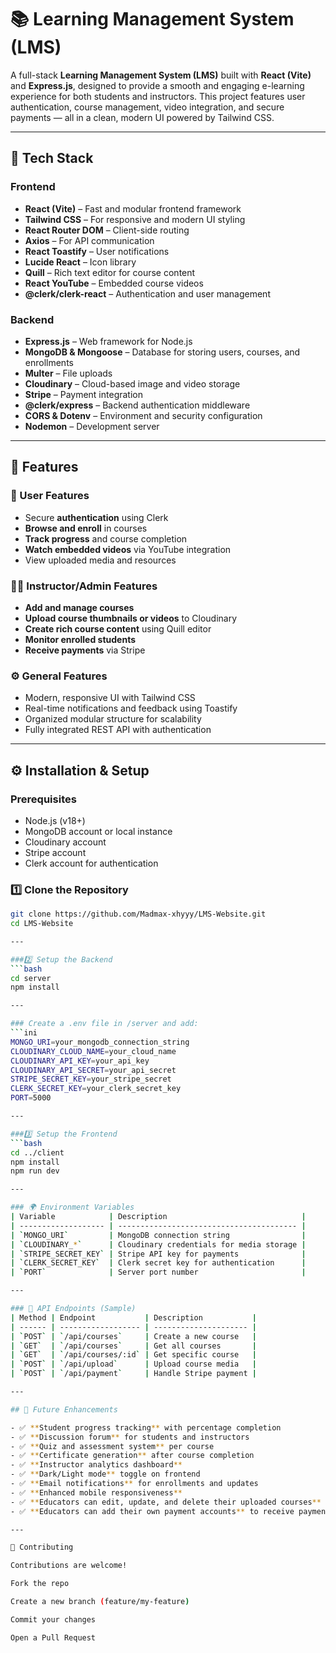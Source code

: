 # 📚 Learning Management System (LMS)

A full-stack **Learning Management System (LMS)** built with **React (Vite)** and **Express.js**, designed to provide a smooth and engaging e-learning experience for both students and instructors. This project features user authentication, course management, video integration, and secure payments — all in a clean, modern UI powered by Tailwind CSS.

---

## 🚀 Tech Stack

### Frontend
- **React (Vite)** – Fast and modular frontend framework
- **Tailwind CSS** – For responsive and modern UI styling
- **React Router DOM** – Client-side routing
- **Axios** – For API communication
- **React Toastify** – User notifications
- **Lucide React** – Icon library
- **Quill** – Rich text editor for course content
- **React YouTube** – Embedded course videos
- **@clerk/clerk-react** – Authentication and user management

### Backend
- **Express.js** – Web framework for Node.js
- **MongoDB & Mongoose** – Database for storing users, courses, and enrollments
- **Multer** – File uploads
- **Cloudinary** – Cloud-based image and video storage
- **Stripe** – Payment integration
- **@clerk/express** – Backend authentication middleware
- **CORS & Dotenv** – Environment and security configuration
- **Nodemon** – Development server

---

## 🧠 Features

### 👤 User Features
- Secure **authentication** using Clerk
- **Browse and enroll** in courses
- **Track progress** and course completion
- **Watch embedded videos** via YouTube integration
- View uploaded media and resources

### 🧑‍🏫 Instructor/Admin Features
- **Add and manage courses**
- **Upload course thumbnails or videos** to Cloudinary
- **Create rich course content** using Quill editor
- **Monitor enrolled students**
- **Receive payments** via Stripe

### ⚙️ General Features
- Modern, responsive UI with Tailwind CSS
- Real-time notifications and feedback using Toastify
- Organized modular structure for scalability
- Fully integrated REST API with authentication

---

## ⚙️ Installation & Setup

### Prerequisites
- Node.js (v18+)
- MongoDB account or local instance
- Cloudinary account
- Stripe account
- Clerk account for authentication

### 1️⃣ Clone the Repository
```bash
git clone https://github.com/Madmax-xhyyy/LMS-Website.git
cd LMS-Website

---

###2️⃣ Setup the Backend
```bash
cd server
npm install

---

### Create a .env file in /server and add:
```ini
MONGO_URI=your_mongodb_connection_string
CLOUDINARY_CLOUD_NAME=your_cloud_name
CLOUDINARY_API_KEY=your_api_key
CLOUDINARY_API_SECRET=your_api_secret
STRIPE_SECRET_KEY=your_stripe_secret
CLERK_SECRET_KEY=your_clerk_secret_key
PORT=5000

---

###3️⃣ Setup the Frontend
```bash
cd ../client
npm install
npm run dev

---

### 🌍 Environment Variables
| Variable            | Description                              |
| ------------------- | ---------------------------------------- |
| `MONGO_URI`         | MongoDB connection string                |
| `CLOUDINARY_*`      | Cloudinary credentials for media storage |
| `STRIPE_SECRET_KEY` | Stripe API key for payments              |
| `CLERK_SECRET_KEY`  | Clerk secret key for authentication      |
| `PORT`              | Server port number                       |

---

### 🔌 API Endpoints (Sample)
| Method | Endpoint           | Description           |
| ------ | ------------------ | --------------------- |
| `POST` | `/api/courses`     | Create a new course   |
| `GET`  | `/api/courses`     | Get all courses       |
| `GET`  | `/api/courses/:id` | Get specific course   |
| `POST` | `/api/upload`      | Upload course media   |
| `POST` | `/api/payment`     | Handle Stripe payment |

---

## 🧩 Future Enhancements

- ✅ **Student progress tracking** with percentage completion  
- ✅ **Discussion forum** for students and instructors  
- ✅ **Quiz and assessment system** per course  
- ✅ **Certificate generation** after course completion  
- ✅ **Instructor analytics dashboard**  
- ✅ **Dark/Light mode** toggle on frontend  
- ✅ **Email notifications** for enrollments and updates  
- ✅ **Enhanced mobile responsiveness**  
- ✅ **Educators can edit, update, and delete their uploaded courses**  
- ✅ **Educators can add their own payment accounts** to receive payments for their own courses directly

---

🤝 Contributing

Contributions are welcome!

Fork the repo

Create a new branch (feature/my-feature)

Commit your changes

Open a Pull Request
